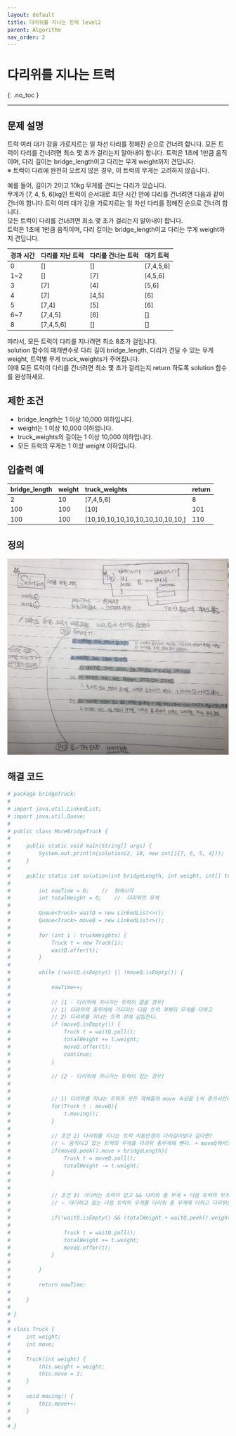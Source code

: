 ```yaml
---
layout: default
title: 다리위를 지나는 트럭 level2
parent: Algorithm
nav_order: 2
---
```


# 다리위를 지나는 트럭
{: .no_toc }

---

## 문제 설명

트럭 여러 대가 강을 가로지르는 일 차선 다리를 정해진 순으로 건너려 합니다. 모든 트럭이 다리를 건너려면 최소 몇 초가 걸리는지 알아내야 합니다. 트럭은 1초에 1만큼 움직이며, 다리 길이는 bridge_length이고 다리는 무게 weight까지 견딥니다.  
※ 트럭이 다리에 완전히 오르지 않은 경우, 이 트럭의 무게는 고려하지 않습니다.

예를 들어, 길이가 2이고 10kg 무게를 견디는 다리가 있습니다.  
무게가 [7, 4, 5, 6]kg인 트럭이 순서대로 최단 시간 안에 다리를 건너려면 다음과 같이 건너야 합니다.트럭 여러 대가 강을 가로지르는 일 차선 다리를 정해진 순으로 건너려 합니다.  
모든 트럭이 다리를 건너려면 최소 몇 초가 걸리는지 알아내야 합니다.  
트럭은 1초에 1만큼 움직이며, 다리 길이는 bridge_length이고 다리는 무게 weight까지 견딥니다.

| 경과 시간       | 다리를 지난 트럭      | 다리를 건너는 트럭     | 대기 트럭           | 
|:-------------|:------------------|:------------------|:------------------|
| 0            | []                | []                | [7,4,5,6]         |
| 1~2          | []                | [7]               | [4,5,6]           |
| 3            | [7]               | [4]               | [5,6]             |
| 4            | [7]               | [4,5]             | [6]               |
| 5            | [7,4]             | [5]               | [6]               |
| 6~7          | [7,4,5]           | [6]               | []                |
| 8            | [7,4,5,6]         | []                | []                |

따라서, 모든 트럭이 다리를 지나려면 최소 8초가 걸립니다.  
solution 함수의 매개변수로 다리 길이 bridge_length, 다리가 견딜 수 있는 무게 weight, 트럭별 무게 truck_weights가 주어집니다.   
이때 모든 트럭이 다리를 건너려면 최소 몇 초가 걸리는지 return 하도록 solution 함수를 완성하세요.

## 제한 조건

- bridge_length는 1 이상 10,000 이하입니다.
- weight는 1 이상 10,000 이하입니다.
- truck_weights의 길이는 1 이상 10,000 이하입니다.
- 모든 트럭의 무게는 1 이상 weight 이하입니다.


## 입출력 예

| bridge_length| weight            | truck_weights                    | return     | 
|:-------------|:------------------|:---------------------------------|:-----------|
| 2            | 10                | [7,4,5,6]                        | 8          |
| 100          | 100               | [10]                             | 101        |
| 100          | 100               | [10,10,10,10,10,10,10,10,10,10,] | 110        |

## 정의

![](/assets/images/algorithm/bridgeTruck.JPG)
                                                   

## 해결 코드
```yaml
# package bridgeTruck;
# 
# import java.util.LinkedList;
# import java.util.Queue;
# 
# public class MoreBridgeTruck {
# 
#     public static void main(String[] args) {
#         System.out.println(solution(2, 10, new int[]{7, 6, 5, 4}));
#     }
# 
#     public static int solution(int bridgeLength, int weight, int[] truckWeights) {
# 
#         int nowTime = 0;    //  현재시각
#         int totalWeight = 0;    //  다리위의 무게
# 
#         Queue<Truck> waitQ = new LinkedList<>();
#         Queue<Truck> moveQ = new LinkedList<>();
# 
#         for (int i : truckWeights) {
#             Truck t = new Truck(i);
#             waitQ.offer(t);
#         }
# 
#         while (!waitQ.isEmpty() || !moveQ.isEmpty()) {
# 
#             nowTime++;
# 
#             // [1 - 다리위에 지나가는 트럭이 없을 경우]
#             // 1) 다라위의 총무게에 기다리는 다음 트럭 객체의 무게를 더하고
#             // 2) 다리위를 지나는 트럭 큐에 삽입한다.
#             if (moveQ.isEmpty()) {
#                 Truck t = waitQ.poll();
#                 totalWeight += t.weight;
#                 moveQ.offer(t);
#                 continue;
#             }
# 
#             // [2 - 다리위에 지나가는 트럭이 있는 경우]
# 
# 
#             // 1) 다리위를 지나는 트럭의 모든 객체들의 move 속성을 1씩 증가시킨다.
#             for(Truck t : moveQ){
#                 t.moving();
#             }
# 
#             // 조건 2) 다리위를 지나는 트럭 이동반경이 다리길이보다 길다면?
#             // ㄴ 움직이고 있는 트럭의 무게를 다리위 총무게에 뺀다. + moveQ에서도 빼낸다.
#             if(moveQ.peek().move > bridgeLength){
#                 Truck t = moveQ.poll();
#                 totalWeight -= t.weight;
#             }
# 
# 
#             // 조건 3) 기다리는 트럭이 있고 && 다리위 총 무게 + 다음 트럭의 무게 <= 다리가 버틸 수 있는 무게
#             // ㄴ 대기하고 있는 다음 트럭의 무게를 다리위 총 무게에 더하고 다리위를 지나는 큐에 삽입.
# 
#             if(!waitQ.isEmpty() && (totalWeight + waitQ.peek().weight <= weight)){
# 
#                 Truck t = waitQ.poll();
#                 totalWeight += t.weight;
#                 moveQ.offer(t);
#             }
# 
#         }
# 
#         return nowTime;
# 
#     }
# 
# }
# 
# class Truck {
#     int weight;
#     int move;
# 
#     Truck(int weight) {
#         this.weight = weight;
#         this.move = 1;
#     }
# 
#     void moving() {
#         this.move++;
#     }
# 
# }
```